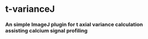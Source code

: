 # t-varianceJ
### An simple ImageJ plugin for t axial variance calculation assisting calcium signal profiling 